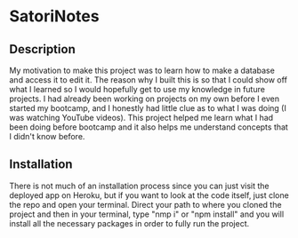 # SatoriNotes

## Description
My motivation to make this project was to learn how to make a database and access it to edit it. The reason why I built this is so that I could show off what I learned so I would hopefully get to use my knowledge in future projects. I had already been working on projects on my own before I even started my bootcamp, and I honestly had little clue as to what I was doing (I was watching YouTube videos). This project helped me learn what I had been doing before bootcamp and it also helps me understand concepts that I didn't know before.

## Installation
There is not much of an installation process since you can just visit the deployed app on Heroku, but if you want to look at the code itself, just clone the repo and open your terminal. Direct your path to where you cloned the project and then in your terminal, type "nmp i" or "npm install" and you will install all the necessary packages in order to fully run the project.